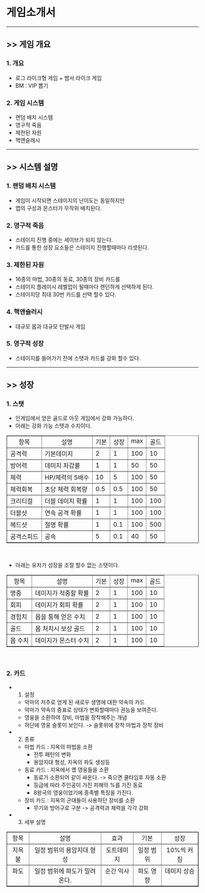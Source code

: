 # 게임소개서

---

## >> 게임 개요
### 1. 개요
- 로그 라이크형 게임 + 뱀서 라이크 게임
- BM : VIP 뽑기
 
 ### 2. 게임 시스템 
 - 랜덤 배치 시스템
 - 영구적 죽음
 - 제한된 자원
 - 핵앤슬래시

---

## >> 시스템 설명
### 1. 랜덤 배치 시스템
- 게임이 시작되면 스테이지의 난이도는 동일하지만 
- 맵의 구성과 몬스터가 무작위 배치된다.  
### 2. 영구적 죽음
- 스테이지 진행 중에는 세이브가 되지 않는다. 
- 카드를 통한 성장 요소들은 스테이지 진행할때마다 리셋된다.

### 3. 제한된 자원
- 16종의 마법, 30종의 동료, 30종의 장비 카드를 
- 스테이지 플레이시 레벨업이 될때마다 랜던하게 선택하게 된다. 
- 스테이지당 최대 30번 카드를 선택 할수 있다.  

### 4. 핵앤슬러시
- 대규모 몹과 대규모 탄발사 게임

### 5. 영구적 성장 
- 스테이지를 들어가기 전에 스탯과 카드를 강화 할수 있다. 

---

## >> 성장  

### 1. 스탯
- 인게임에서 얻은 골드로 아웃 게임에서 강화 가능하다. 
- 아래는 강화 가능 스탯과 수치이다. 
<table width=60% border=1>
  <tr>
    <td widht=20% align = center valign = top>항목</td>
    <td widht=30% align = center valign = top>설명</td>
    <td widht=10% align = center valign = top>기본</td>
    <td widht=10% align = center valign = top>성장</td>
    <td widht=10% align = center valign = top>max</td>
    <td widht=20% align = center valign = top>골드</td>
  </tr>
  <tr><td>공격력</td><td>기본데미지</td><td>2</td><td>1</td><td>100</td><td>10</td></tr>
  <tr><td>방어력</td><td>데미지 차감률</td><td>1</td><td>1</td><td>50</td><td>50</td></tr>
  <tr><td>체력</td><td>HP/체력의 5배수</td><td>10</td><td>5</td><td>100</td><td>50</td></tr>
  <tr><td>체력회복</td><td>초당 체력 회복량</td><td>0.5</td><td>0.5</td><td>100</td><td>50</td></tr>
  <tr><td>크리티컬</td><td>더블 데미지 확률</td><td>1</td><td>1</td><td>100</td><td>100</td></tr>
  <tr><td>더블샷</td><td>연속 공격 확률</td><td>1</td><td>1</td><td>100</td><td>100</td></tr>
  <tr><td>헤드샷</td><td>절명 확률</td><td>1</td><td>0.1</td><td>100</td><td>500</td></tr>
  <tr><td>공격스피드</td><td>공속</td><td>5</td><td>0.1</td><td>40</td><td>50</td></tr>  
</table></br>

- 아래는 유저가 성장을 조절 할수 없는 스탯이다. 
<table width=60% border=1>
  <tr>
    <td widht=20% align = center valign = top>항목</td>
    <td widht=30% align = center valign = top>설명</td>
    <td widht=10% align = center valign = top>기본</td>
    <td widht=10% align = center valign = top>성장</td>
    <td widht=10% align = center valign = top>max</td>
    <td widht=20% align = center valign = top>골드</td>
  </tr>
  <tr><td>명중</td>        <td>데미지가 적중할 확률</td><td>2</td><td>1</td><td>100</td><td>10</td></tr> 
  <tr><td>회피</td>        <td>데미지가 회피 확률</td><td>2</td><td>1</td><td>100</td><td>10</td></tr> 
  <tr><td>경험치</td>      <td>몹을 통해 얻은 수치</td><td>2</td><td>1</td><td>100</td><td>10</td></tr> 
  <tr><td>골드</td>        <td>몹 처치시 보상 골드</td><td>2</td><td>1</td><td>100</td><td>10</td></tr> 
  <tr><td>몹 수치</td>  <td>데미지가 몬스터 수치</td><td>2</td><td>1</td><td>100</td><td>10</td></tr>  
</table></br>

### 2. 카드
- 1) 설정
  - 악마의 저주로 얻게 된 새로우 생명에 대한 약속의 카드
  - 악마가 약속의 증표로 상태가 변화할때마다 권능을 보여준다.
  - 영웅을 소환하여 장비, 마법을 장착해주는 개념
  - 하단에 영웅 슬롯이 보인다. -> 슬롯위에 장착 마법과 장착 장비   
- 2) 종류
  - 마법 카드 : 지옥의 마법을 소환
    - 전투 패턴의 변화 
    - 용암지대 형성, 지옥의 파도 생성등   
  - 동료 카드 : 지옥에서 옜 영웅들을 소환
    - 동료가 소환되어 같이 싸운다. -> 죽으면 쿨타임후 자동 소환
    - 등급에 따라 주인공이 가진 피해의 %를 가진 동료 
    - 8왕국의 영웅이었기에 종족별 특징을 가진다. 
  - 장비 카드 : 지옥의 군대들이 사용하던 장비를 소환
    - 무기와 방어구로 구분 -> 공격력과 체력을 각각 강화     

- 3) 세부 설명
 <table width=60% border=1>
  <tr>
    <td widht=20% align = center valign = top>항목</td>
    <td widht=30% align = center valign = top>설명</td>   
    <td widht=30% align = center valign = top>효과</td>
    <td widht=10% align = center valign = top>기본</td>
    <td widht=10% align = center valign = top>성장</td> 
  </tr>
  <tr>
    <td widht=20% align = center valign = top>지옥불</td>
    <td widht=30% align = center valign = top>일정 범위의 용암지대 형성</td>   
    <td widht=30% align = center valign = top>도트데미지</td>
    <td widht=10% align = center valign = top>일정 범위</td>
    <td widht=10% align = center valign = top>10%씩 커짐</td> 
  </tr>
   <tr>
    <td widht=20% align = center valign = top>파도</td>
    <td widht=30% align = center valign = top>일정 범위에 파도가 밀려온다.</td>   
    <td widht=30% align = center valign = top>순간 익사</td>
    <td widht=10% align = center valign = top>파도 영향</td>
    <td widht=10% align = center valign = top>데미지 상승</td> 
  </tr>
</table></br>
 
 
 
